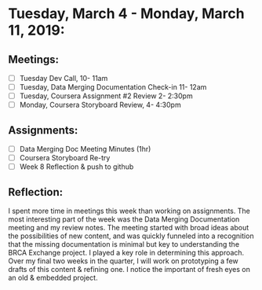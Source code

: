 # **Tuesday, March 4 - Monday, March 11, 2019:**    

## **Meetings:**    
- [ ] Tuesday Dev Call, 10- 11am    
- [ ] Tuesday, Data Merging Documentation Check-in 11- 12am    
- [ ] Tuesday, Coursera Assignment #2 Review 2- 2:30pm    
- [ ] Monday, Coursera Storyboard Review, 4- 4:30pm    

## **Assignments:**    
- [ ] Data Merging Doc Meeting Minutes (1hr)    
- [ ] Coursera Storyboard Re-try     
- [ ] Week 8 Reflection & push to github    
    
## **Reflection:**    
I spent more time in meetings this week than working on assignments. The most interesting part of the week was the Data Merging Documentation meeting and my review notes. The meeting started with broad ideas about the possibilities of new content, and was quickly funneled into a recognition that the missing documentation is minimal but key to understanding the BRCA Exchange project. I played a key role in determining this approach. Over my final two weeks in the quarter, I will work on prototyping a few drafts of this content & refining one. I notice the important of fresh eyes on an old & embedded project. 

